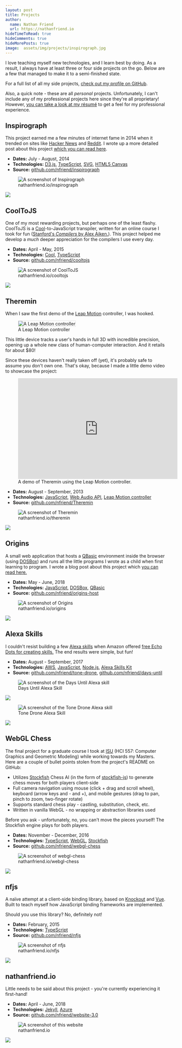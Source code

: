 ```yaml
---
layout: post
title: Projects
author:
  name: Nathan Friend
  url: https://nathanfriend.io
hideTimeToRead: true
hideComments: true
hideMorePosts: true
image:  assets/img/projects/inspirograph.jpg
---
```


<style>
  .hanging-indent {
    margin-left: 1em;
    text-indent: -1em;
  }

  .figure-link {
    max-width: 500px;
  }
</style>

<p>
I love teaching myself new technologies, and I learn best by doing. As a result, I always have at least three or four side projects on the go.  Below are a few that managed to make it to a semi-finished state.
</p>

<p>
For a full list of all my side projects, <a href="https://github.com/nfriend?tab=repositories">check out my profile on GitHub</a>.
</p>

<p>
Also, a quick note - these are all <em>personal</em> projects.  Unfortunately, I can't include any of my professional projects here since they're all proprietary!  However, <a href="/assets/Nathan%20Friend%20-%20Résumé.pdf">you can take a look at my résumé</a> to get a feel for my professional experience.
</p>

<h2>Inspirograph</h2>

<p>
This project earned me a few minutes of internet fame in 2014 when it trended on sites like <a href="https://news.ycombinator.com/item?id=8698131">Hacker News</a> and <a href="https://www.reddit.com/r/InternetIsBeautiful/comments/2kwc6k/incredibly_well_done_online_inspirograph_maker/">Reddit</a>.  I wrote up a more detailed post about this project <a href="/2015/01/26/inspirograph.html">which you can read here</a>.
</p>

<ul>
  <li>
    <div class="hanging-indent">
      <b class="info-heading">Dates:</b> July - August, 2014
    </div>
  </li>
  <li>
    <div class="hanging-indent">
      <b class="info-heading">Technologies:</b> 
      <a href="http://d3js.org/">D3.js</a>, 
      <a href="http://www.typescriptlang.org/">TypeScript</a>, 
      <a href="https://developer.mozilla.org/en-US/docs/Web/SVG">SVG</a>, 
      <a href="https://developer.mozilla.org/en-US/docs/Web/API/Canvas_API">HTML5 Canvas</a>
    </div>
  </li>
  <li>
    <div class="hanging-indent">
      <b class="info-heading">Source:</b>
      <a href="https://github.com/nfriend/inspirograph">github.com/nfriend/inspirograph</a>
    </div>
  </li>
</ul>

<div class="figure-link">
    <figure>
        <img src="/assets/img/projects/inspirograph.jpg" alt="A screenshot of Inspirograph" />
        <figcaption>nathanfriend.io/inspirograph</figcaption>
    </figure>
    <a class="figure-link-overlay dark" href="https://nathanfriend.io/inspirograph" target="_blank">
        <img class="play-button"      src="/assets/img/shared/baseline-play_circle_outline-24px-dark.svg" />
    </a>
</div>

<h2>CoolToJS</h2>

<p>
One of my most rewarding projects, but perhaps one of the least flashy.  CoolToJS is a <a href="https://en.wikipedia.org/wiki/Cool_(programming_language)">Cool</a>-to-JavaScript transpiler, written for an online course I took for fun (<a href="https://online.stanford.edu/courses/soe-ycscs1-compilers">Stanford's <em>Compilers</em> by Alex Aiken.</a>). This project helped me develop a <em>much</em> deeper appreciation for the compilers I use every day.
</p>

<ul>
  <li>
    <div class="hanging-indent">
      <b class="info-heading">Dates:</b> April - May, 2015
    </div>
  </li>
  <li>
    <div class="hanging-indent">
      <b class="info-heading">Technologies:</b> 
      <a href="https://en.wikipedia.org/wiki/Cool_(programming_language)">Cool</a>,
      <a href="http://www.typescriptlang.org/">TypeScript</a>
    </div>
  </li>
  <li>
    <div class="hanging-indent">
      <b class="info-heading">Source:</b> 
      <a href="https://github.com/nfriend/cooltojs">github.com/nfriend/cooltojs</a>
    </div>
  </li>
</ul>

<div class="figure-link">
    <figure>
        <img src="/assets/img/projects/cooltojs.jpg" alt="A screenshot of CoolToJS" />
        <figcaption>nathanfriend.io/cooltojs</figcaption>
    </figure>
    <a class="figure-link-overlay dark" href="https://nathanfriend.io/cooltojs" target="_blank">
        <img class="play-button"      src="/assets/img/shared/baseline-play_circle_outline-24px-dark.svg" />
    </a>
</div>

<h2>Theremin</h2>

<p>
When I saw the first demo of the <a href="https://amzn.to/2LB3jd4">Leap Motion</a> controller, I was hooked.
</p>

<figure>
    <img style="border: 1px solid #ddd;" src="/assets/img/projects/leap-motion-controller.jpg" alt="A Leap Motion controller" />
    <figcaption>A Leap Motion controller</figcaption>
</figure>

<p>
This little device tracks a user's hands in full 3D with incredible precision, opening up a whole new class of human-computer interaction.  And it retails for about $80!
</p>

<p>
Since these devices haven't really taken off (yet), it's probably safe to assume you don't own one.  That's okay, because I made a little demo video to showcase the project:
</p>

<figure>
    <iframe class="rounded" width="500" height="315" src="https://www.youtube.com/embed/J5wW4-yr6zY" frameborder="0" allow="autoplay; encrypted-media" allowfullscreen></iframe>
    <figcaption>A demo of Theremin using the Leap Motion controller.</figcaption>
</figure>

<ul>
  <li>
    <div class="hanging-indent">
      <b class="info-heading">Dates:</b> August - September, 2013
    </div>
  </li>
  <li>
    <div class="hanging-indent">
      <b class="info-heading">Technologies:</b>
      <a href="https://developer.mozilla.org/bm/docs/Web/JavaScript">JavaScript</a>,
      <a href="https://developer.mozilla.org/en-US/docs/Web/API/Web_Audio_API">Web Audio API</a>,
      <a href="https://www.leapmotion.com/">Leap Motion controller</a>
    </div>
  </li>
  <li>
    <div class="hanging-indent">
      <b class="info-heading">Source:</b> 
      <a href="https://github.com/nfriend/Theremin">github.com/nfriend/Theremin</a>
    </div>
  </li>
</ul>

<div class="figure-link">
    <figure>
        <img src="/assets/img/projects/theremin.jpg" alt="A screenshot of Theremin" />
        <figcaption>nathanfriend.io/theremin</figcaption>
    </figure>
    <a class="figure-link-overlay dark" href="https://nathanfriend.io/theremin" target="_blank">
        <img class="play-button"      src="/assets/img/shared/baseline-play_circle_outline-24px-dark.svg" />
    </a>
</div>

<h2>Origins</h2>

<p>
A small web application that hosts a <a href="https://en.wikipedia.org/wiki/QBasic">QBasic</a> environment inside the browser (using <a href="https://www.dosbox.com/download.php?main=1">DOSBox</a>) and runs all the little programs I wrote as a child when first learning to program.  I wrote a blog post about this project which <a href="/2018/06/07/my-first-hello-world.html">you can read here.</a>
</p>

<ul>
  <li>
    <div class="hanging-indent">
      <b class="info-heading">Dates:</b> May - June, 2018
    </div>
  </li>
  <li>
    <div class="hanging-indent">
      <b class="info-heading">Technologies:</b>
      <a href="https://developer.mozilla.org/bm/docs/Web/JavaScript">JavaScript</a>,
      <a href="https://www.dosbox.com/download.php?main=1">DOSBox</a>,
      <a href="https://en.wikipedia.org/wiki/QBasic">QBasic</a>
    </div>
  </li>
  <li>
    <div class="hanging-indent">
      <b class="info-heading">Source:</b> 
      <a href="https://github.com/nfriend/origins-host">github.com/nfriend/origins-host</a>
    </div>
  </li>
</ul>

<div class="figure-link">
    <figure>
        <img src="/assets/img/projects/origins.jpg" alt="A screenshot of Origins" />
        <figcaption>nathanfriend.io/origins</figcaption>
    </figure>
    <a class="figure-link-overlay" href="https://nathanfriend.io/origins" target="_blank">
        <img class="play-button"      src="/assets/img/shared/baseline-play_circle_outline-24px.svg" />
    </a>
</div>

<h2>Alexa Skills</h2>

<p>
I couldn't resist building a few <a href="https://www.amazon.com/b?ie=UTF8&node=13727921011">Alexa skills</a> when Amazon offered <a href="https://developer.amazon.com/alexa-skills-kit/alexa-developer-skill-promotion">free Echo Dots for creating skills.</a>  The end results were simple, but fun!
</p>

<ul>
  <li>
    <div class="hanging-indent">
      <b class="info-heading">Dates:</b> August - September, 2017
    </div>
  </li>
  <li>
    <div class="hanging-indent">
      <b class="info-heading">Technologies:</b>
      <a href="https://aws.amazon.com/">AWS</a>,
      <a href="https://developer.mozilla.org/bm/docs/Web/JavaScript">JavaScript</a>,
      <a href="https://nodejs.org/en/">Node.js</a>,
      <a href="https://developer.amazon.com/alexa-skills-kit">Alexa Skills Kit</a>
    </div>
  </li>
  <li>
    <div class="hanging-indent">
      <b class="info-heading">Source:</b> 
      <a href="https://github.com/nfriend/tone-drone">github.com/nfriend/tone-drone</a>,
      <a href="https://github.com/nfriend/days-until">github.com/nfriend/days-until</a>
    </div>
  </li>
</ul>

<div class="figure-link">
    <figure>
        <img src="/assets/img/projects/days-until.jpg" alt="A screenshot of the Days Until Alexa skill" />
        <figcaption>Days Until Alexa Skill</figcaption>
    </figure>
    <a class="figure-link-overlay dark" href="https://www.amazon.com/gp/product/B0759KJ8D2?ie=UTF8&ref-suffix=ss_rw" target="_blank">
        <img class="play-button"      src="/assets/img/shared/baseline-exit_to_app-24px-dark.svg" />
    </a>
</div>

<div class="figure-link">
    <figure>
        <img src="/assets/img/projects/tone-drone.jpg" alt="A screenshot of the Tone Drone Alexa skill" />
        <figcaption>Tone Drone Alexa Skill</figcaption>
    </figure>
    <a class="figure-link-overlay dark" href="https://www.amazon.com/gp/product/B074M1XLNC?ie=UTF8&ref-suffix=ss_rw" target="_blank">
        <img class="play-button"      src="/assets/img/shared/baseline-exit_to_app-24px-dark.svg" />
    </a>
</div>

<h2>WebGL Chess</h2>

<p>
The final project for a graduate course I took at <a href="https://www.iastate.edu/">ISU</a> (HCI 557: Computer Graphics and Geometric Modeling) while working towards my Masters.  Here are a couple of bullet points stolen from the project's README on GitHub:
</p>

<ul>
  <li>
  Utilizes <a href="https://stockfishchess.org/">Stockfish</a> Chess AI (in the form of <a href="https://github.com/exoticorn/stockfish-js">stockfish-js</a>) to generate chess moves for both players client-side
  </li>
  <li>
  Full camera navigation using mouse (click + drag and scroll wheel), keyboard (arrow keys and <span class="keyboard-key">-</span> and <span class="keyboard-key">+</span>), and mobile gestures (drag to pan, pinch to zoom, two-finger rotate)
  </li>
  <li>Supports standard chess play - castling, substitution, check, etc.</li>
  <li>Written in vanilla WebGL - no wrapping or abstraction libraries used</li>
</ul>

<p>Before you ask - unfortunately, no, you can't move the pieces yourself!  The Stockfish engine plays for both players.</p>

<ul>
  <li>
    <div class="hanging-indent">
      <b class="info-heading">Dates:</b> November - December, 2016
    </div>
  </li>
  <li>
    <div class="hanging-indent">
      <b class="info-heading">Technologies:</b>
      <a href="https://www.typescriptlang.org/">TypeScript</a>,
      <a href="https://www.khronos.org/webgl/">WebGL</a>,
      <a href="https://stockfishchess.org/">Stockfish</a>
    </div>
  </li>
  <li>
    <div class="hanging-indent">
      <b class="info-heading">Source:</b>
      <a href="https://github.com/nfriend/webgl-chess">github.com/nfriend/webgl-chess</a>
    </div>
  </li>
</ul>

<div class="figure-link">
    <figure>
        <img src="/assets/img/projects/webgl-chess.jpg" alt="A screenshot of webgl-chess" />
        <figcaption>nathanfriend.io/webgl-chess</figcaption>
    </figure>
    <a class="figure-link-overlay" href="https://nathanfriend.io/webgl-chess" target="_blank">
        <img class="play-button"      src="/assets/img/shared/baseline-play_circle_outline-24px.svg" />
    </a>
</div>

<h2>nfjs</h2>

<p>
A naïve attempt at a client-side binding library, based on <a href="http://knockoutjs.com/">Knockout</a> and <a href="https://vuejs.org/">Vue</a>. Built to teach myself how JavaScript binding frameworks are implemented.
</p>

<p>Should you use this library? No, definitely not!</p>

<ul>
  <li>
    <div class="hanging-indent">
      <b class="info-heading">Dates:</b> February, 2015
    </div>
  </li>
  <li>
    <div class="hanging-indent">
      <b class="info-heading">Technologies:</b>
      <a href="https://www.typescriptlang.org/">TypeScript</a>
    </div>
  </li>
  <li>
    <div class="hanging-indent">
      <b class="info-heading">Source:</b>
      <a href="https://github.com/nfriend/nfjs">github.com/nfriend/nfjs</a>
    </div>
  </li>
</ul>

<div class="figure-link">
    <figure>
        <img src="/assets/img/projects/nfjs.jpg" alt="A screenshot of nfjs" />
        <figcaption>nathanfriend.io/nfjs</figcaption>
    </figure>
    <a class="figure-link-overlay dark" href="https://nathanfriend.io/nfjs/" target="_blank">
        <img class="play-button"      src="/assets/img/shared/baseline-play_circle_outline-24px-dark.svg" />
    </a>
</div>

<h2>nathanfriend.io</h2>

<p>
Little needs to be said about this project - you're currently experiencing it first-hand!
</p>

<ul>
  <li>
    <div class="hanging-indent">
      <b class="info-heading">Dates:</b> April - June, 2018
    </div>
  </li>
  <li>
    <div class="hanging-indent">
      <b class="info-heading">Technologies:</b>
      <a href="https://jekyllrb.com/">Jekyll</a>,
      <a href="https://azure.microsoft.com/">Azure</a>
    </div>
  </li>
  <li>
    <div class="hanging-indent">
      <b class="info-heading">Source:</b>
      <a href="https://github.com/nfriend/website-3.0">github.com/nfriend/website-3.0</a>
    </div>
  </li>
</ul>

<div class="figure-link">
    <figure>
        <img src="/assets/img/projects/nathanfriendio.jpg" alt="A screenshot of this website" />
        <figcaption>nathanfriend.io</figcaption>
    </figure>
    <a class="figure-link-overlay dark" href="https://nathanfriend.io/" target="_blank">
        <img class="play-button"      src="/assets/img/shared/baseline-play_circle_outline-24px-dark.svg" />
    </a>
</div>
